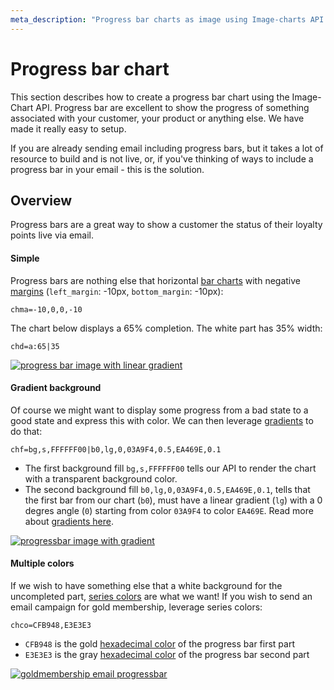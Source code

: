 ```yaml
---
meta_description: "Progress bar charts as image using Image-charts API. Generate progress bar images in email based on your customer behaviour."
---
```


# Progress bar chart

This section describes how to create a progress bar chart using the Image-Chart API.  Progress bar are excellent to show the progress of something associated with your customer, your product or anything else. We have made it really easy to setup.

If you are already sending email including progress bars, but it takes a lot of resource to build and is not live, or, if you've thinking of ways to include a progress bar in your email - this is the solution.

## Overview

Progress bars are a great way to show a customer the status of their loyalty points live via email.

#### Simple

Progress bars are nothing else that horizontal [bar charts](./bar-charts.md) with negative [margins](./reference/chart-margin.md) (`left_margin`: -10px, `bottom_margin`: -10px):

```
chma=-10,0,0,-10
```

The chart below displays a 65% completion. The white part has 35% width:

```
chd=a:65|35
```


[![progress bar image with linear gradient](https://image-charts.com/chart?chco=3B5F92%2CFFFFFF&chd=a%3A65%7C35&chf=bg%2Cs%2CFFFFFF00%7Cb0%2Clg%2C0%2C0CE858%2C0.9%2C05B142%2C0.2&chma=-10%2C0%2C0%2C-10&chs=700x80&cht=bhs&chxs=0%2CFFFFFF00%2C0%2C-1%2C_%2CFFFFFF00%2CFFFFFF00%7C1%2CFFFFFF00%2C0%2C-1%2C_%2CFFFFFF00%2CFFFFFF00&chxt=x%2Cy)](https://editor.image-charts.com/chart?chco=3B5F92%2CFFFFFF&chd=a%3A65%7C35&chf=bg%2Cs%2CFFFFFF00%7Cb0%2Clg%2C0%2C0CE858%2C0.9%2C05B142%2C0.2&chma=-10%2C0%2C0%2C-10&chs=700x80&cht=bhs&chxs=0%2CFFFFFF00%2C0%2C-1%2C_%2CFFFFFF00%2CFFFFFF00%7C1%2CFFFFFF00%2C0%2C-1%2C_%2CFFFFFF00%2CFFFFFF00&chxt=x%2Cy)


#### Gradient background

Of course we might want to display some progress from a bad state to a good state and express this with color. We can then leverage [gradients](./reference/background-fill.md) to do that:

```
chf=bg,s,FFFFFF00|b0,lg,0,03A9F4,0.5,EA469E,0.1
```

- The first background fill `bg,s,FFFFFF00` tells our API to render the chart with a transparent background color.
- The second background fill `b0,lg,0,03A9F4,0.5,EA469E,0.1`, tells that the first bar from our chart (`b0`), must have a linear gradient (`lg`) with a 0 degres angle (`0`) starting from color `03A9F4` to color `EA469E`. Read more about [gradients here](./reference/background-fill.md). 

[![progressbar image with gradient](https://image-charts.com/chart?chco=FFFFFF&chd=a%3A65%7C35&chf=bg%2Cs%2CFFFFFF00%7Cb0%2Clg%2C0%2C03A9F4%2C0.5%2CEA469E%2C0.1&chma=-10%2C0%2C0%2C-10&chs=700x80&cht=bhs&chxs=0%2CFFFFFF00%2C0%2C-1%2C_%2CFFFFFF00%2CFFFFFF00%7C1%2CFFFFFF00%2C0%2C-1%2C_%2CFFFFFF00%2CFFFFFF00&chxt=x%2Cy)](https://editor.image-charts.com/chart?chco=FFFFFF&chd=a%3A65%7C35&chf=bg%2Cs%2CFFFFFF00%7Cb0%2Clg%2C0%2C03A9F4%2C0.5%2CEA469E%2C0.1&chma=-10%2C0%2C0%2C-10&chs=700x80&cht=bhs&chxs=0%2CFFFFFF00%2C0%2C-1%2C_%2CFFFFFF00%2CFFFFFF00%7C1%2CFFFFFF00%2C0%2C-1%2C_%2CFFFFFF00%2CFFFFFF00&chxt=x%2Cy)


#### Multiple colors

If we wish to have something else that a white background for the uncompleted part, [series colors](/bar-charts/#series-colors) are what we want! If you wish to send an email campaign for gold membership, leverage series colors:

```
chco=CFB948,E3E3E3
```

- `CFB948` is the gold [hexadecimal color](./reference/color-format.md) of the progress bar first part
- `E3E3E3` is the gray [hexadecimal color](./reference/color-format.md) of the progress bar second part

[![goldmembership email progressbar](https://image-charts.com/chart?chco=CFB948%2CE3E3E3&chd=a%3A65%7C35&chf=bg%2Cs%2CE3E3E300&chma=-10%2C0%2C0%2C-10&chs=700x80&cht=bhs&chxs=0%2CFFFFFF00%2C0%2C-1%2C_%2CFFFFFF00%2CFFFFFF00%7C1%2CFFFFFF00%2C0%2C-1%2C_%2CFFFFFF00%2CFFFFFF00&chxt=x%2Cy)](https://editor.image-charts.com/chart?chco=CFB948%2CE3E3E3&chd=a%3A65%7C35&chf=bg%2Cs%2CE3E3E300&chma=-10%2C0%2C0%2C-10&chs=700x80&cht=bhs&chxs=0%2CFFFFFF00%2C0%2C-1%2C_%2CFFFFFF00%2CFFFFFF00%7C1%2CFFFFFF00%2C0%2C-1%2C_%2CFFFFFF00%2CFFFFFF00&chxt=x%2Cy)


